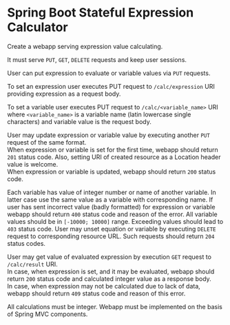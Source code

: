 # Spring Boot Stateful Expression Calculator

Create a webapp serving expression value calculating.

It must serve `PUT`, `GET`, `DELETE` requests and keep user sessions.

User can put expression to evaluate or variable values via `PUT` requests.

To set an expression user executes PUT request to `/calc/expression` URI providing expression as a request body.

To set a variable user executes PUT request to `/calc/<variable_name>` URI where `<variable_name>` is a variable name (latin lowercase single characters) and variable value is the request body.
 
User may update expression or variable value by executing another `PUT` request of the same format.\
When expression or variable is set for the first time, webapp should return `201` status code. Also, setting URI of created resource as a Location header value is welcome.\
When expression or variable is updated, webapp should return `200` status code.

Each variable has value of integer number or name of another variable.
In latter case use the same value as a variable with corresponding name.
If user has sent incorrect value (badly formatted) for expression or variable webapp should return `400` status code and reason of the error.
All variable values should be in `[-10000; 10000]` range. Exceeding values should lead to `403` status code.
User may unset equation or variable by executing `DELETE` request to corresponding resource URL.
Such requests should return `204` status codes.

User may get value of evaluated expression by execution `GET` request to `/calc/result` URI.\
In case, when expression is set, and it may be evaluated, webapp should return `200` status code and calculated integer value as a response body.\
In case, when expression may not be calculated due to lack of data, webapp should return `409` status code and reason of this error.  

All calculations must be integer.
Webapp must be implemented on the basis of Spring MVC components. 